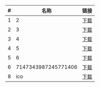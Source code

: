 | #   | 名称                        | 链接                      |
| --- | --------------------------- | ------------------------- |
| 1   | 2      | [下载](./2.jpg) |
| 2   | 3      | [下载](./3.png) |
| 3   | 4      | [下载](./4.jpg) |
| 4   | 5      | [下载](./5.png) |
| 5   | 6      | [下载](./6.png) |
| 6   | 7147343987245771406      | [下载](./7147343987245771406.png) |
| 8   | ico      | [下载](./ico.png) |